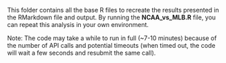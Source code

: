 This folder contains all the base R files to recreate the results presented in the RMarkdown file and output. By running the **NCAA_vs_MLB.R** file, you can repeat this analysis in your own environment.

Note: The code may take a while to run in full (~7-10 minutes) because of the number of API calls and potential timeouts (when timed out, the code will wait a few seconds and resubmit the same call).
